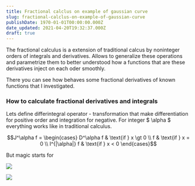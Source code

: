 ```yaml
---
title: Fractional calclus on example of gaussian curve
slug: fractional-calclus-on-example-of-gaussian-curve
publishDate: 1970-01-01T00:00:00.000Z
date_updated: 2021-04-20T19:32:37.000Z
draft: true
---
```


The fractional calculus is a extension of traditional calcus by noninteger orders of integrals and derivatives. Allows to generalize these operations and parametrize them to better understood how a functions that are these derivatives inject on each oder smoothly.

There you can see how behaves some fractional derivatives of known functions that I investigated.

### **How to calculate fractional derivatives and integrals**

Lets define differintegral operator - transformation that make differentiation for positive order and integration for negative. For integer $ \\alpha $ everything works like in traditional calculus.

```math
J^\alpha f = \begin{cases}
   D^\alpha f     & \text{if } x \gt 0 \\
   f              & \text{if } x = 0 \\
   I^{|\alpha|} f & \text{if } x < 0
  \end{cases}
```

But magic starts for

![](https://www.wolframcloud.com/obj/c6cd7a0f-d7af-4958-a6f1-2e5a947776ba)

![](https://www.wolframcloud.com/obj/475b9211-e1bc-4785-87e8-e914c0c75be6)
